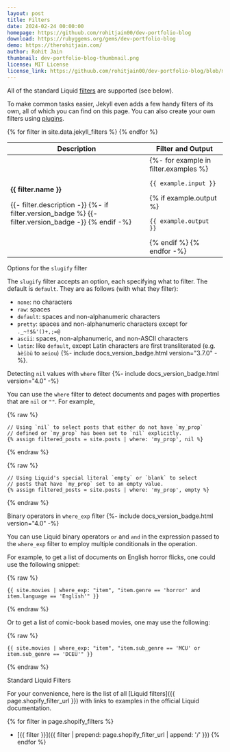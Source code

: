 ```yaml
---
layout: post
title: Filters
date: 2024-02-24 00:00:00
homepage: https://githuub.com/rohitjain00/dev-portfolio-blog
download: https://rubyggems.org/gems/dev-portfolio-blog
demo: https://therohitjain.com/
author: Rohit Jain
thumbnail: dev-portfolio-blog-thumbnail.png
license: MIT License
license_link: https://githuub.com/rohitjain00/dev-portfolio-blog/blob/master/LICENSE.txt
---
```


All of the standard Liquid [filters](#standard-liquid-filters) are supported (see below).

To make common tasks easier, Jekyll even adds a few handy filters of its own,
all of which you can find on this page. You can also create your own filters
using [plugins](/docs/plugins/).

<div class="mobile-side-scroller">
<table>
  <thead>
    <tr>
      <th>Description</th>
      <th><span class="filter">Filter</span> and <span class="output">Output</span></th>
    </tr>
  </thead>
  <tbody>
    {% for filter in site.data.jekyll_filters %}
      <tr>
        <td>
          <p id="{{ filter.name | slugify }}" class="name"><strong>{{ filter.name }}</strong></p>
          <p>
            {{- filter.description -}}
            {%- if filter.version_badge %}
              <span class="version-badge" title="This filter is available from version {{ filter.version_badge }}">
                {{- filter.version_badge -}}
              </span>
            {% endif -%}
          </p>
        </td>
        <td class="align-center">
          {%- for example in filter.examples %}
            <p><code class="filter">{{ example.input }}</code></p>
            {% if example.output %}<p><code class="output">{{ example.output }}</code></p>{% endif %}
          {% endfor -%}
        </td>
      </tr>
    {% endfor %}
  </tbody>
</table>
</div>

 Options for the `slugify` filter

The `slugify` filter accepts an option, each specifying what to filter.
The default is `default`. They are as follows (with what they filter):

- `none`: no characters
- `raw`: spaces
- `default`: spaces and non-alphanumeric characters
- `pretty`: spaces and non-alphanumeric characters except for `._~!$&'()+,;=@`
- `ascii`: spaces, non-alphanumeric, and non-ASCII characters
- `latin`: like `default`, except Latin characters are first transliterated (e.g. `àèïòü` to `aeiou`) {%- include docs_version_badge.html version="3.7.0" -%}.

 Detecting `nil` values with `where` filter {%- include docs_version_badge.html version="4.0" -%}

You can use the `where` filter to detect documents and pages with properties that are `nil` or `""`. For example,

{% raw %}
```liquid
// Using `nil` to select posts that either do not have `my_prop`
// defined or `my_prop` has been set to `nil` explicitly.
{% assign filtered_posts = site.posts | where: 'my_prop', nil %}
```
{% endraw %}

{% raw %}
```liquid
// Using Liquid's special literal `empty` or `blank` to select
// posts that have `my_prop` set to an empty value.
{% assign filtered_posts = site.posts | where: 'my_prop', empty %}
```
{% endraw %}

 Binary operators in `where_exp` filter {%- include docs_version_badge.html version="4.0" -%}

You can use Liquid binary operators `or` and `and` in the expression passed to the `where_exp` filter to employ multiple
conditionals in the operation.

For example, to get a list of documents on English horror flicks, one could use the following snippet:

{% raw %}
```liquid
{{ site.movies | where_exp: "item", "item.genre == 'horror' and item.language == 'English'" }}
```
{% endraw %}

Or to get a list of comic-book based movies, one may use the following:

{% raw %}
```liquid
{{ site.movies | where_exp: "item", "item.sub_genre == 'MCU' or item.sub_genre == 'DCEU'" }}
```
{% endraw %}

 Standard Liquid Filters

For your convenience, here is the list of all [Liquid filters]({{ page.shopify_filter_url }}) with links to examples in the official Liquid documentation.

{% for filter in page.shopify_filters %}
- [{{ filter }}]({{ filter | prepend: page.shopify_filter_url | append: '/' }})
{% endfor %}
